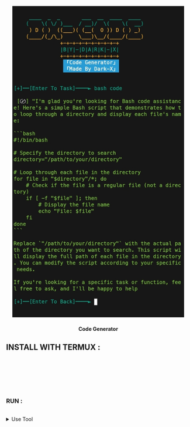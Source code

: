 <h2 align="center"> <img src="https://raw.githubusercontent.com/DARK-H4CKER01/Code-Generator/refs/heads/main/Screenshot_20241223_041141_Termux.jpg" width="470" /> </h2>

<p align="center">

<p align="center"><b>Code Generator</b <code></code></p>



## INSTALL WITH TERMUX :

```apt update
```
```apt upgrade -y
```
```pkg install git
```
```git clone https://github.com/DARK-H4CKER01/Code-Generator.git
```
```cd Code-Generator
```
```chmod +x *
```
```bash install.sh
```

### RUN :

```code
```

<details id="missing-code-coverage">
  <summary>Use Tool</summary>

##### How to use Code generator tools

```

```

</details>
  
